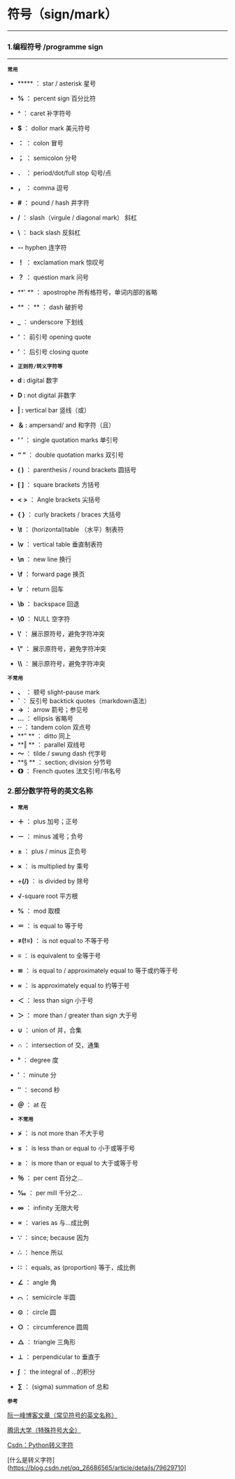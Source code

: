 # 符号（sign/mark）
---
### 1.编程符号 /programme sign
---

 **`常用`**
+ *****  ：       star / asterisk 星号
+ **%**  ：       percent sign 百分比符
+ **^**  ：       caret  补字符号
+ **$**  ：       dollor mark 美元符号 
+ **：**  ：       colon 冒号 
+ **；**  ：       semicolon 分号  
+ **．**  ：       period/dot/full stop 句号/点
+ **，**  ：       comma 逗号
+ **#**  ：       pound / hash  井字符
+ **/**  ：        slash（virgule / diagonal mark）  斜杠
+ **\\**  ：        back slash  反斜杠
+ **--**  hyphen  连字符
+ **！**  ：      exclamation mark 惊叹号
+ **？**  ：      question mark 问号
+ **' **  ：      apostrophe 所有格符号，单词内部的省略
+ **  ：      **  ：      dash 破折号
+ **_**  ：      underscore 下划线
+ **‘**  ：      前引号 opening  quote
+ **’**  ：      后引号 closing  quote


+ **`正则符/转义字符等`**
+ **d :** digital 数字
+ **D :** not digital 非数字
+ **| :** vertical bar  竖线（或）
+ **＆ :** ampersand/ and  和字符（且）
+ **‘ ’**  ：      single quotation marks 单引号
+ **“ ”**  ：      double quotation marks 双引号
+ **( )**  ：      parenthesis / round brackets 圆括号
+ **[ ]**  ：      square brackets 方括号
+ **< >**  ：      Angle brackets 尖括号
+ **{ }**  ：      curly brackets / braces 大括号
+ **\t**  ：      (horizontal)table （水平）制表符 
+ **\v**  ：      vertical table 垂直制表符
+ **\n**  ：      new line 换行
+ **\f**  ：      forward page 换页
+ **\r**  ：      return 回车
+ **\b**  ：      backspace 回退
+ **\0**  ：      NULL 空字符
+ **\\'**  ：      展示原符号，避免字符冲突
+ **\\"**  ：      展示原符号，避免字符冲突
+ **\\\\**  ：      展示原符号，避免字符冲突

 

 **`不常用`**

+ **、**  ：      顿号 slight-pause mark
+ **\`**  ：      反引号 backtick quotes（markdown语法）
+ **→**  ：      arrow 箭号；参见号
+ **...**  ：      ellipsis 省略号
+ **··**  ：      tandem colon 双点号
+ **" **  ：      ditto 同上
+ **‖  **  ：      parallel 双线号
+ **～**  ：      tilde / swung dash 代字号
+ **§ **  ：       section; division 分节号
+ **《》**  ：      French quotes 法文引号/书名号



### 2.部分数学符号的英文名称
+ **`常用`**
+ **＋**  ：      plus 加号；正号
+ **－**  ：      minus 减号；负号
+ **±**  ：      plus / minus 正负号
+ **×**  ：      is multiplied by 乘号
+ **÷(/)**  ：      is divided by 除号
+ **√**-square root 平方根
+ **%**  ：      mod 取模
+ **＝**  ：      is equal to 等于号
+ **≠(!=)**  ：      is not equal to 不等于号
+ **≡**  ：      is equivalent to 全等于号
+ **≌**  ：      is equal to / approximately equal to 等于或约等于号
+ **≈**  ：      is approximately equal to 约等于号
+ **＜**  ：      less than sign 小于号
+ **＞**  ：      more than / greater than sign 大于号
+ **∪**  ：      union of 并，合集
+ **∩**  ：      intersection of 交，通集
+ **°**  ：      degree 度
+ **′**  ：      minute 分
+ **″**  ：      second 秒
+ **＠**  ：      at 在

+ **`不常用`**
+ **≯**  ：      is not more than 不大于号
+ **≤**  ：      is less than or equal to 小于或等于号
+ **≥**  ：      is more than or equal to 大于或等于号
+ **％**  ：       per cent 百分之…
+ **‰**  ：      per mill 千分之…
+ **∞**  ：      infinity 无限大号
+ **∝**  ：      varies as 与…成比例
+ **∵**  ：      since; because 因为
+ **∴**  ：      hence 所以
+ **∷**  ：      equals, as (proportion) 等于，成比例
+ **∠**  ：      angle 角
+ **⌒**  ：      semicircle 半圆
+ **⊙**  ：      circle 圆
+ **○**  ：      circumference 圆周
+ **△**  ：      triangle 三角形
+ **⊥**  ：      perpendicular to 垂直于
+ **∫**  ：      the integral of …的积分
+ **∑**  ：      (sigma) summation of 总和
 

 **`参考`**

[阮一峰博客文章（常见符号的英文名称）](http://www.ruanyifeng.com/blog/2007/07/english_punctuation.html) 

[腾讯大学（特殊符号大全）](https://cloud.tencent.com/developer/article/1654008)

[Csdn：Python转义字符](https://blog.csdn.net/gezailushang/article/details/84178853)

[什么是转义字符](https://blog.csdn.net/qq_26686565/article/details/79629710]
